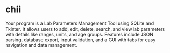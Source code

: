 # chii
Your program is a Lab Parameters Management Tool using SQLite and Tkinter. It allows users to add, edit, delete, search, and view lab parameters with details like ranges, units, and age groups. Features include JSON parsing, database export, input validation, and a GUI with tabs for easy navigation and data management.
